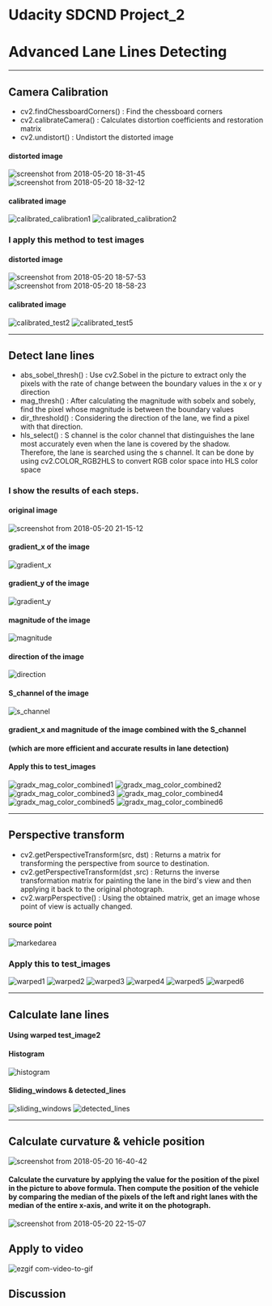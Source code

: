 
# Udacity SDCND Project_2 
# Advanced Lane Lines Detecting
----
## Camera Calibration
- cv2.findChessboardCorners() : Find the chessboard corners
- cv2.calibrateCamera() : Calculates distortion coefficients and restoration matrix
- cv2.undistort() : Undistort the distorted image

#### distorted image
![screenshot from 2018-05-20 18-31-45](https://user-images.githubusercontent.com/35591154/40277631-20ae0f74-5c5d-11e8-96ad-835d358abc98.png)
![screenshot from 2018-05-20 18-32-12](https://user-images.githubusercontent.com/35591154/40277634-29636268-5c5d-11e8-9a08-3102f85e37d7.png)

#### calibrated image
![calibrated_calibration1](https://user-images.githubusercontent.com/35591154/40277773-a184053e-5c5f-11e8-8381-62dbcc560b42.png)
![calibrated_calibration2](https://user-images.githubusercontent.com/35591154/40277776-a9c2c53c-5c5f-11e8-8539-a8537bd955ad.png)

### I apply this method to test images

#### distorted image
![screenshot from 2018-05-20 18-57-53](https://user-images.githubusercontent.com/35591154/40277844-034c649a-5c61-11e8-9ab4-23d0faf6c53c.png)
![screenshot from 2018-05-20 18-58-23](https://user-images.githubusercontent.com/35591154/40277845-079a4936-5c61-11e8-9b14-6016e7af5c8a.png)


#### calibrated image
![calibrated_test2](https://user-images.githubusercontent.com/35591154/40277801-0a4c57f6-5c60-11e8-9981-f8fe6007063a.png)
![calibrated_test5](https://user-images.githubusercontent.com/35591154/40277802-0ce3b3d8-5c60-11e8-95fe-c4d76295a7ef.png)

----
## Detect lane lines
- abs_sobel_thresh() : Use cv2.Sobel in the picture to extract only the pixels with the rate of change between the boundary                                                                   values in the x or y direction
- mag_thresh() : After calculating the magnitude with sobelx and sobely, find the pixel whose magnitude is between the boundary values
- dir_threshold() : Considering the direction of the lane, we find a pixel with that direction.
- hls_select() : S channel is the color channel that distinguishes the lane most accurately even when the lane is covered by the shadow. Therefore, the lane is searched using the s channel. It can be done by using cv2.COLOR_RGB2HLS to convert RGB color space into HLS color space

### I show the results of each steps.

#### original image                          
![screenshot from 2018-05-20 21-15-12](https://user-images.githubusercontent.com/35591154/40278861-e732c822-5c73-11e8-999b-9cf32286c8dd.png)
#### gradient_x of the image          
![gradient_x](https://user-images.githubusercontent.com/35591154/40278828-5aa34652-5c73-11e8-931a-45d168429019.png)
#### gradient_y of the image   
![gradient_y](https://user-images.githubusercontent.com/35591154/40278827-5624f10c-5c73-11e8-9570-d23f88843b93.png)
#### magnitude of the image
![magnitude](https://user-images.githubusercontent.com/35591154/40278941-8199824c-5c75-11e8-883d-7c70386ccaa6.png)
#### direction of the image
![direction](https://user-images.githubusercontent.com/35591154/40278946-9a8a146a-5c75-11e8-9073-9fe8cc3becdd.png)
#### S_channel of the image
![s_channel](https://user-images.githubusercontent.com/35591154/40279020-9a605714-5c76-11e8-8891-65db255f89ad.png)
#### gradient_x and magnitude of the image combined with the S_channel 
#### (which are more efficient and accurate results in lane detection)
#### Apply this to test_images
![gradx_mag_color_combined1](https://user-images.githubusercontent.com/35591154/40278953-af56954e-5c75-11e8-97f3-7a5fa9489143.png)
![gradx_mag_color_combined2](https://user-images.githubusercontent.com/35591154/40278954-b04eb3c8-5c75-11e8-9ccd-99eefaf28ccf.png)
![gradx_mag_color_combined3](https://user-images.githubusercontent.com/35591154/40278957-bd15e590-5c75-11e8-8927-371a60a84003.png)
![gradx_mag_color_combined4](https://user-images.githubusercontent.com/35591154/40278958-c0462892-5c75-11e8-9cf4-9ca84029c590.png)
![gradx_mag_color_combined5](https://user-images.githubusercontent.com/35591154/40278959-c18c5d8e-5c75-11e8-8696-3953ddee31e4.png)
![gradx_mag_color_combined6](https://user-images.githubusercontent.com/35591154/40278961-c6afb9e6-5c75-11e8-937f-aef259ad276d.png)

----
## Perspective transform
- cv2.getPerspectiveTransform(src, dst) : Returns a matrix for transforming the perspective from source to destination.
- cv2.getPerspectiveTransform(dst ,src) : Returns the inverse transformation matrix for painting the lane in the bird's view and then applying it back to the original photograph.
- cv2.warpPerspective() : Using the obtained matrix, get an image whose point of view is actually changed.

#### source point
![markedarea](https://user-images.githubusercontent.com/35591154/40279046-f3bed3c6-5c76-11e8-89c6-52b1ebe103b1.png)

### Apply this to test_images
![warped1](https://user-images.githubusercontent.com/35591154/40279106-e9d15888-5c77-11e8-962a-9bae5870347e.png)
![warped2](https://user-images.githubusercontent.com/35591154/40279107-e9dadc8c-5c77-11e8-8907-a38acba58aa2.png)
![warped3](https://user-images.githubusercontent.com/35591154/40279108-ea37e99a-5c77-11e8-8cf6-82e17b6ba324.png)
![warped4](https://user-images.githubusercontent.com/35591154/40279109-eb45c71c-5c77-11e8-81c9-9f8ed6b285f6.png)
![warped5](https://user-images.githubusercontent.com/35591154/40279110-ec6677f4-5c77-11e8-8bb5-dc48639650c9.png)
![warped6](https://user-images.githubusercontent.com/35591154/40279111-f3672288-5c77-11e8-94a3-e5bd01371378.png)

----
## Calculate lane lines
#### Using warped test_image2
#### Histogram
![histogram](https://user-images.githubusercontent.com/35591154/40279160-9b5604f0-5c78-11e8-9801-1cf454d2935e.png)
#### Sliding_windows & detected_lines
![sliding_windows](https://user-images.githubusercontent.com/35591154/40279181-d73e7344-5c78-11e8-91dc-aa520e85039b.png)
![detected_lines](https://user-images.githubusercontent.com/35591154/40279183-d8c346c2-5c78-11e8-80a7-84920c846f4d.png)

----
## Calculate curvature & vehicle position
![screenshot from 2018-05-20 16-40-42](https://user-images.githubusercontent.com/35591154/40279243-fdf720ac-5c79-11e8-8ca0-bbebde943096.png)
#### Calculate the curvature by applying the value for the position of the pixel in the picture to above formula. Then compute the position of the vehicle by comparing the median of the pixels of the left and right lanes with the median of the entire x-axis, and write it on the photograph.
![screenshot from 2018-05-20 22-15-07](https://user-images.githubusercontent.com/35591154/40279363-4918b170-5c7c-11e8-9bd0-b359757e793a.png)

## Apply to video
![ezgif com-video-to-gif](https://user-images.githubusercontent.com/35591154/40279411-2ba31db4-5c7d-11e8-9668-15e0e97b013a.gif)

## Discussion


